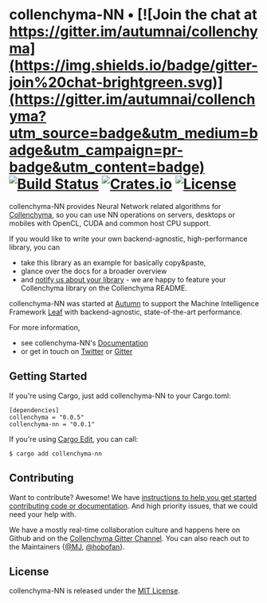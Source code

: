 # collenchyma-NN • [![Join the chat at https://gitter.im/autumnai/collenchyma](https://img.shields.io/badge/gitter-join%20chat-brightgreen.svg)](https://gitter.im/autumnai/collenchyma?utm_source=badge&utm_medium=badge&utm_campaign=pr-badge&utm_content=badge) [![Build Status](https://travis-ci.org/autumnai/collenchyma-nn.svg?branch=master)](https://travis-ci.org/autumnai/collenchyma-nn) [![Crates.io](http://meritbadge.herokuapp.com/collenchyma-nn)](https://crates.io/crates/collenchyma-nn) [![License](https://img.shields.io/crates/l/collenchyma-nn.svg)](LICENSE)

collenchyma-NN provides Neural Network related algorithms for [Collenchyma][collenchyma],
so you can use NN operations on servers, desktops or mobiles with OpenCL, CUDA
and common host CPU support.

If you would like to write your own backend-agnostic, high-performance library, you can  
* take this library as an example for basically copy&paste,
* glance over the docs for a broader overview
* and [notify us about your library][gitter-collenchyma] - we are happy to feature your Collenchyma library on the Collenchyma README.

collenchyma-NN was started at [Autumn][autumn] to support the Machine Intelligence
Framework [Leaf][leaf] with backend-agnostic, state-of-the-art performance.

For more information,

* see collenchyma-NN's [Documentation](http://autumnai.github.io/collenchyma-nn)
* or get in touch on [Twitter][twitter-autumn] or [Gitter][gitter-collenchyma]

[collenchyma]: https://github.com/autumnai/collenchyma
[autumn]: http://autumnai.com
[leaf]: https://github.com/autumnai/leaf
[twitter-autumn]: https://twitter.com/autumn_eng

## Getting Started

If you're using Cargo, just add collenchyma-NN to your Cargo.toml:

    [dependencies]
    collenchyma = "0.0.5"
    collenchyma-nn = "0.0.1"

If you're using [Cargo Edit][cargo-edit], you can call:

    $ cargo add collenchyma-nn

[cargo-edit]: https://github.com/killercup/cargo-edit

## Contributing

Want to contribute? Awesome! We have
[instructions to help you get started contributing code or documentation][contributing].
And high priority issues, that we could need your help with.

We have a mostly real-time collaboration culture and happens here on Github and
on the [Collenchyma Gitter Channel][gitter-collenchyma].
You can also reach out to the Maintainers
{[@MJ][mj], [@hobofan][hobofan]}.

[contributing]: CONTRIBUTING.md
[gitter-collenchyma]: https://gitter.im/autumnai/collenchyma
[mj]: https://twitter.com/mjhirn
[hobofan]: https://twitter.com/hobofan

## License

collenchyma-NN is released under the [MIT License][license].

[license]: LICENSE
